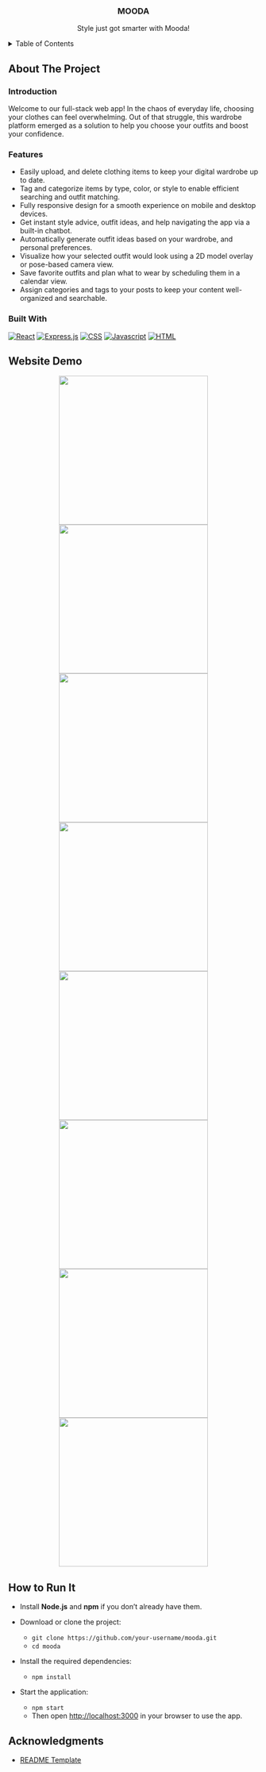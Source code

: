 <div align="center">

<h3 align="center">MOODA</h3>

  <p align="center">
    Style just got smarter with Mooda!
    <br />
  </p>
</div>


<!-- TABLE OF CONTENTS -->
<details>
  <summary>Table of Contents</summary>
  <ol>
    <li>
      <a href="#about-the-project">About The Project</a>
      <ul>
        <li><a href="#Introduction">Introduction</a></li>
        <li><a href="#features">Features</a></li>
        <li><a href="#built-with">Built With</a></li>
      </ul>
    </li>
    <li><a href="#website-demo">Website Demo</a></li>
    <li><a href="#website-demo">How to run it</a></li>
    <li><a href="#acknowledgments">Acknowledgments</a></li>
  </ol>
</details>


<!-- ABOUT THE PROJECT -->
## About The Project

### Introduction

Welcome to our full-stack web app! In the chaos of everyday life, choosing your clothes can feel overwhelming. Out of that struggle, this wardrobe platform emerged as a solution to help you choose your outfits and boost your confidence.


### Features

- Easily upload, and delete clothing items to keep your digital wardrobe up to date.
- Tag and categorize items by type, color, or style to enable efficient searching and outfit matching.
- Fully responsive design for a smooth experience on mobile and desktop devices.
- Get instant style advice, outfit ideas, and help navigating the app via a built-in chatbot.
- Automatically generate outfit ideas based on your wardrobe, and personal preferences.
- Visualize how your selected outfit would look using a 2D model overlay or pose-based camera view.
- Save favorite outfits and plan what to wear by scheduling them in a calendar view.
- Assign categories and tags to your posts to keep your content well-organized and searchable.
 

### Built With

[![React][React.com]][React-url]
[![Express.js][Express.com]][Express-url]
[![CSS][CSS.com]][CSS-url]
[![Javascript][Javascript.com]][Javascript-url]
[![HTML][HTML.com]][HTML-url]


<!-- USAGE EXAMPLES -->
## Website Demo

<div style="text-align:center;">
    <img src="./demo/WhatsApp Image 2025-04-28 at 6.46.31 PM (1).jpeg" width="300">
    <img src="./demo/WhatsApp Image 2025-04-28 at 6.46.57 PM (1).jpeg" width="300">
    <img src=".demo/WhatsApp Image 2025-04-28 at 6.48.34 PM (1).jpeg" width="300">
    <img src="./demo/WhatsApp Image 2025-04-28 at 6.50.08 PM.jpeg" width="300">
    <img src="./demo/WhatsApp Image 2025-04-28 at 6.55.32 PM (1).jpeg" width="300">
    <img src="./demo/WhatsApp Image 2025-04-28 at 6.56.36 PM (1).jpeg" width="300">
    <img src=".demo/WhatsApp Image 2025-04-28 at 6.58.27 PM (1).jpeg" width="300">
    <img src=".demo/WhatsApp Image 2025-04-28 at 7.00.10 PM (1).jpeg" width="300">
</div>

<!-- USAGE EXAMPLES -->
## How to Run It

- Install **Node.js** and **npm** if you don’t already have them.

- Download or clone the project:
  - `git clone https://github.com/your-username/mooda.git`
  - `cd mooda`

- Install the required dependencies:
  - `npm install`

- Start the application:
  - `npm start`
  - Then open [http://localhost:3000](http://localhost:3000) in your browser to use the app.

<!-- ACKNOWLEDGMENTS -->
## Acknowledgments

* [README Template](https://github.com/othneildrew/Best-README-Template)

 

<!-- MARKDOWN LINKS & IMAGES -->
<!-- https://www.markdownguide.org/basic-syntax/#reference-style-links -->
[React.com]: https://shields.io/badge/react-black?logo=react&style=for-the-badge
[React-url]: https://react.dev/

[Express.com]: https://img.shields.io/badge/express.js-%23404d59.svg?style=for-the-badge&logo=express&logoColor=%2361DAFB
[Express-url]: https://expressjs.com/

[HTML.com]: https://img.shields.io/badge/HTML-239120?style=for-the-badge&logo=html5&logoColor=white
[HTML-url]: https://developer.mozilla.org/en-US/docs/Web/HTML

[CSS.com]: https://img.shields.io/badge/CSS-239120?&style=for-the-badge&logo=css3&logoColor=white
[CSS-url]: https://developer.mozilla.org/en-US/docs/Web/CSS

[Javascript.com]: https://img.shields.io/badge/JavaScript-F7DF1E?style=for-the-badge&logo=javascript&logoColor=black
[Javascript-url]: https://www.javascript.com/
